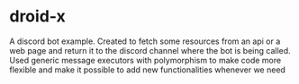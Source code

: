 # droid-x
A discord bot example. Created to fetch some resources from an api or a web page and return it to the discord channel where the bot is being called.
Used generic message executors with polymorphism to make code more flexible and make it possible to add new functionalities whenever we need
